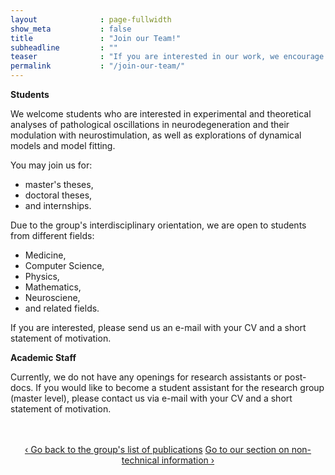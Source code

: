 ```yaml
---
layout              : page-fullwidth
show_meta           : false
title               : "Join our Team!"
subheadline         : ""
teaser              : "If you are interested in our work, we encourage you to apply to join the Computational Neurology Research Group."
permalink           : "/join-our-team/"
---
```

<div>
<b>Students</b>

<p>We welcome students who are interested in experimental and theoretical analyses of pathological oscillations in neurodegeneration and their modulation with neurostimulation, as well as explorations of dynamical models and model fitting.</p>

<p>You may join us for:</p>
	<ul>
		<li>master's theses,</li>
		<li>doctoral theses,</li>
		<li>and internships.</li>
	</ul>

<p>Due to the group's interdisciplinary orientation, we are open to students from different fields:</p>
	<ul>
		<li>Medicine,</li>
		<li>Computer Science,</li>
		<li>Physics,</li>
		<li>Mathematics,</li>
		<li>Neurosciene,</li>
		<li>and related fields.</li>
	</ul>

<p>If you are interested, please send us an e-mail with your CV and a short statement of motivation.</p>

<p></p>
<b>Academic Staff</b>

<p>Currently, we do not have any openings for research assistants or post-docs. If you would like to become a student assistant for the research group (master level), please contact us via e-mail with your CV and a short statement of motivation.</p>
<br><br>
</div>

<div style="text-align: center;">
<a class="radius button small" href="{{ site.url }}{{ site.baseurl }}/publications/">‹ Go back to the group's list of publications</a>
<a class="radius button small" href="{{ site.url }}{{ site.baseurl }}/non-expert-info/">Go to our section on non-technical information ›</a>
</div>

<br><br>
